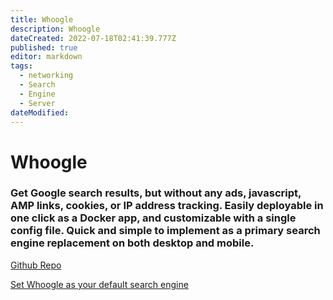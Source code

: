 ```yaml
---
title: Whoogle
description: Whoogle
dateCreated: 2022-07-18T02:41:39.777Z
published: true
editor: markdown
tags:
  - networking
  - Search
  - Engine
  - Server
dateModified: 
---
```

# Whoogle
### Get Google search results, but without any ads, javascript, AMP links, cookies, or IP address tracking. Easily deployable in one click as a Docker app, and customizable with a single config file. Quick and simple to implement as a primary search engine replacement on both desktop and mobile.

[Github Repo](https://github.com/benbusby/whoogle-search)


[Set Whoogle as your default search engine](https://wiki.commsnet.org/en/Applications/Web_Applications/Search_Engines)